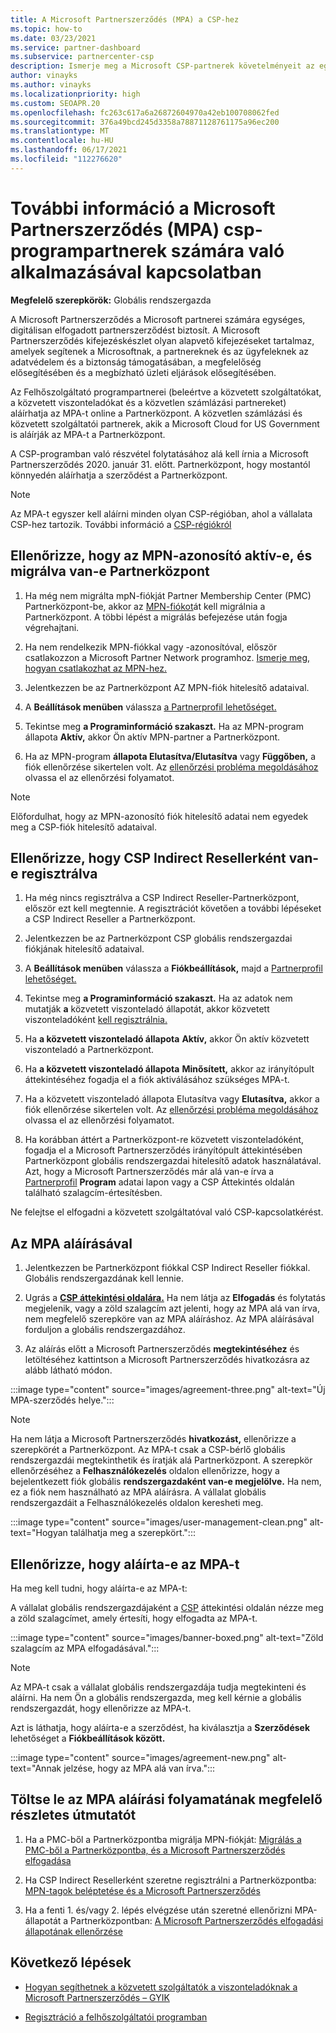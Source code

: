 ```yaml
---
title: A Microsoft Partnerszerződés (MPA) a CSP-hez
ms.topic: how-to
ms.date: 03/23/2021
ms.service: partner-dashboard
ms.subservice: partnercenter-csp
description: Ismerje meg a Microsoft CSP-partnerek követelményeit az egységes, digitálisan elfogadott és Microsoft Partnerszerződés (MPA) aláírásával és ellenőrzésével kapcsolatban.
author: vinayks
ms.author: vinayks
ms.localizationpriority: high
ms.custom: SEOAPR.20
ms.openlocfilehash: fc263c617a6a26872604970a42eb100708062fed
ms.sourcegitcommit: 376a49bcd245d3358a78871128761175a96ec200
ms.translationtype: MT
ms.contentlocale: hu-HU
ms.lasthandoff: 06/17/2021
ms.locfileid: "112276620"
---
```

# <a name="learn-about-the-microsoft-partner-agreement-mpa-for-csp-program-partners"></a>További információ a Microsoft Partnerszerződés (MPA) csp-programpartnerek számára való alkalmazásával kapcsolatban

**Megfelelő szerepkörök:** Globális rendszergazda

A Microsoft Partnerszerződés a Microsoft partnerei számára egységes, digitálisan elfogadott partnerszerződést biztosít. A Microsoft Partnerszerződés kifejezéskészlet olyan alapvető kifejezéseket tartalmaz, amelyek segítenek a Microsoftnak, a partnereknek és az ügyfeleknek az adatvédelem és a biztonság támogatásában, a megfelelőség elősegítésében és a megbízható üzleti eljárások elősegítésében.

Az Felhőszolgáltató programpartnerei (beleértve a közvetett szolgáltatókat, a közvetett viszonteladókat és a közvetlen számlázási partnereket) aláírhatja az MPA-t online a Partnerközpont. A közvetlen számlázási és közvetett szolgáltatói partnerek, akik a Microsoft Cloud for US Government is aláírják az MPA-t a Partnerközpont.

A CSP-programban való részvétel folytatásához alá kell írnia a Microsoft Partnerszerződés 2020. január 31. előtt. Partnerközpont, hogy mostantól könnyedén aláírhatja a szerződést a Partnerközpont.

>[!NOTE]
>Az MPA-t egyszer kell aláírni minden olyan CSP-régióban, ahol a vállalata CSP-hez tartozik. További információ a [CSP-régiókról](regional-authorization-overview.md) 

## <a name="verify-your-mpn-id-is-active-and-migrated-to-partner-center"></a>Ellenőrizze, hogy az MPN-azonosító aktív-e, és migrálva van-e Partnerközpont

1. Ha még nem migrálta mpN-fiókját Partner Membership Center (PMC) Partnerközpont-be, akkor az [MPN-fiókot](move-pmc-pc-map.md)át kell migrálnia a Partnerközpont. A többi lépést a migrálás befejezése után fogja végrehajtani. 

1. Ha nem rendelkezik MPN-fiókkal vagy -azonosítóval, először csatlakozzon a Microsoft Partner Network programhoz. [Ismerje meg, hogyan csatlakozhat az MPN-hez.](mpn-create-a-partner-center-account.md)

1. Jelentkezzen be az Partnerközpont AZ MPN-fiók hitelesítő adataival.
 
1. A **Beállítások menüben** válassza [a Partnerprofil lehetőséget.](https://partner.microsoft.com/pcv/accountsettings/connectedpartnerprofile)

1. Tekintse meg **a Programinformáció szakaszt.** Ha az MPN-program állapota **Aktív,** akkor Ön aktív MPN-partner a Partnerközpont.
 
1. Ha az MPN-program **állapota Elutasítva/Elutasítva** vagy **Függőben,** a fiók ellenőrzése sikertelen volt. Az [ellenőrzési probléma megoldásához](verification-responses.md) olvassa el az ellenőrzési folyamatot.



>[!NOTE]
>Előfordulhat, hogy az MPN-azonosító fiók hitelesítő adatai nem egyedek meg a CSP-fiók hitelesítő adataival.

## <a name="confirm-you-are-enrolled-as-a-csp-indirect-reseller"></a>Ellenőrizze, hogy CSP Indirect Resellerként van-e regisztrálva

1. Ha még nincs regisztrálva a [](indirect-reseller-tasks-in-partner-center.md) CSP Indirect Reseller-Partnerközpont, először ezt kell megtennie. A regisztrációt követően a további lépéseket a CSP Indirect Reseller a Partnerközpont.

1. Jelentkezzen be az Partnerközpont CSP globális rendszergazdai fiókjának hitelesítő adataival.

1. A **Beállítások menüben** válassza a **Fiókbeállítások,** majd a [Partnerprofil lehetőséget.](https://partner.microsoft.com/pcv/accountsettings/partnerprofile)

1. Tekintse meg **a Programinformáció szakaszt.** Ha az adatok nem mutatják **a** közvetett viszonteladó állapotát, akkor közvetett viszonteladóként [kell regisztrálnia.](indirect-reseller-tasks-in-partner-center.md)

1. Ha  **a közvetett viszonteladó állapota** **Aktív,** akkor Ön aktív közvetett viszonteladó a Partnerközpont.
 
4. Ha **a közvetett viszonteladó állapota** **Minősített,** [](https://partner.microsoft.com/pcv/dashboard/overview) akkor az irányítópult áttekintéséhez fogadja el a fiók aktiválásához szükséges MPA-t.
 
1. Ha a közvetett viszonteladó állapota Elutasítva vagy **Elutasítva,** akkor a fiók ellenőrzése sikertelen volt. Az [ellenőrzési probléma megoldásához](verification-responses.md) olvassa el az ellenőrzési folyamatot.

1. Ha korábban áttért a Partnerközpont-re közvetett viszonteladóként, fogadja el a Microsoft Partnerszerződés irányítópult áttekintésében Partnerközpont globális rendszergazdai hitelesítő adatok használatával. Azt, hogy a Microsoft Partnerszerződés már alá van-e írva a [Partnerprofil](https://partner.microsoft.com/pcv/accountsettings/partnerprofile) **Program** adatai lapon vagy a CSP Áttekintés oldalán található szalagcím-értesítésben.

Ne felejtse el elfogadni a közvetett szolgáltatóval való CSP-kapcsolatkérést.

## <a name="sign-the-mpa"></a>Az MPA aláírásával

1. Jelentkezzen be Partnerközpont fiókkal CSP Indirect Reseller fiókkal. Globális rendszergazdának kell lennie.
1. Ugrás a **[CSP áttekintési oldalára.](https://partner.microsoft.com/pcv/dashboard/overview)**  Ha nem látja az **Elfogadás** és folytatás megjelenik, vagy a zöld szalagcím azt jelenti, hogy az MPA alá van írva, nem megfelelő szerepköre van az MPA aláíráshoz. Az MPA aláírásával forduljon a globális rendszergazdához.

1. Az aláírás előtt a Microsoft Partnerszerződés **megtekintéséhez** és letöltéséhez kattintson a Microsoft Partnerszerződés hivatkozásra az alább látható módon.

:::image type="content" source="images/agreement-three.png" alt-text="Új MPA-szerződés helye.":::

>[!NOTE]
>Ha nem látja a Microsoft Partnerszerződés **hivatkozást,** ellenőrizze a szerepkörét a Partnerközpont. Az MPA-t csak a CSP-bérlő globális rendszergazdái megtekinthetik és íratják alá Partnerközpont. A szerepkör ellenőrzéséhez a **Felhasználókezelés** oldalon ellenőrizze, hogy a bejelentkezett fiók globális **rendszergazdaként van-e megjelölve.** Ha nem, ez a fiók nem használható az MPA aláírásra. A vállalat globális rendszergazdáit a Felhasználókezelés oldalon keresheti meg.

:::image type="content" source="images/user-management-clean.png" alt-text="Hogyan találhatja meg a szerepkört.":::

## <a name="verify-that-you-have-signed-the-mpa"></a>Ellenőrizze, hogy aláírta-e az MPA-t

Ha meg kell tudni, hogy aláírta-e az MPA-t:

 A vállalat globális rendszergazdájaként a [CSP](https://partner.microsoft.com/pcv/dashboard/overview) áttekintési oldalán nézze meg a zöld szalagcímet, amely értesíti, hogy elfogadta az MPA-t.

 
:::image type="content" source="images/banner-boxed.png" alt-text="Zöld szalagcím az MPA elfogadásával.":::

>[!NOTE]
>Az MPA-t csak a vállalat globális rendszergazdája tudja megtekinteni és aláírni. Ha nem Ön a globális rendszergazda, meg kell kérnie a globális rendszergazdát, hogy ellenőrizze az MPA-t.

Azt is láthatja, hogy aláírta-e a szerződést, ha kiválasztja a **Szerződések** lehetőséget a **Fiókbeállítások között.**

:::image type="content" source="images/agreement-new.png" alt-text="Annak jelzése, hogy az MPA alá van írva.":::


## <a name="download-the-step-by-step-guide-thats-right-for-where-you-are-in-the-mpa-signing-process"></a>Töltse le az MPA aláírási folyamatának megfelelő részletes útmutatót

1. Ha a PMC-ből a Partnerközpontba migrálja MPN-fiókját: [Migrálás a PMC-ből a Partnerközpontba, és a Microsoft Partnerszerződés elfogadása](https://assetsprod.microsoft.com/mpn/migrate-pmc-pc-mpa-guide.pptx)

2. Ha CSP Indirect Resellerként szeretne regisztrálni a Partnerközpontba: [MPN-tagok beléptetése és a Microsoft Partnerszerződés](https://assetsprod.microsoft.com/mpn/onboard-pc-csp-mpn-mpa-guide.pptx)

3. Ha a fenti 1. és/vagy 2. lépés elvégzése után szeretné ellenőrizni MPA-állapotát a Partnerközpontban: [A Microsoft Partnerszerződés elfogadási állapotának ellenőrzése](https://assetsprod.microsoft.com/mpn/verify-mpa-acceptance-status.pptx)
 
## <a name="next-steps"></a>Következő lépések

- [Hogyan segíthetnek a közvetett szolgáltatók a viszonteladóknak a Microsoft Partnerszerződés – GYIK](mpa-indirect-provider-faq.md)

- [Regisztráció a felhőszolgáltatói programban](indirect-reseller-tasks-in-partner-center.md)

